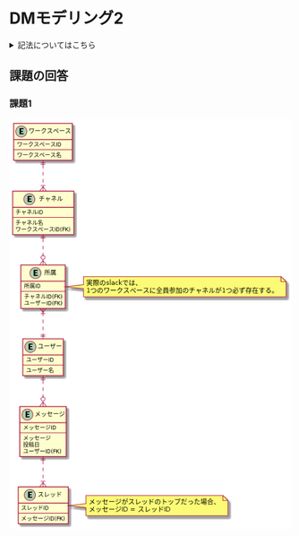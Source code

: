 # DMモデリング2

<details>
<summary>記法についてはこちら</summary>

## 記法について

IE記法

### エンティティの構造

| 主キー属性 |
| --- |
| 非キー属性 |

### カーディナリティ

|  Type  |  記号  |
| ---- | ---- |
|  0か1  |  &#124;o--  |
|  1のみ  |  &#124;&#124;--  |
|  0以上  |  }o--  |
|  1以上  |  }&#124;--  |

### その他記号

| 記号 | 意味 |
| --- | --- |
| (FK) | 外部キー |
</details>

## 課題の回答

### 課題1

![課題1の回答](./01_%E8%AA%B2%E9%A1%8C1/slack_01.png)